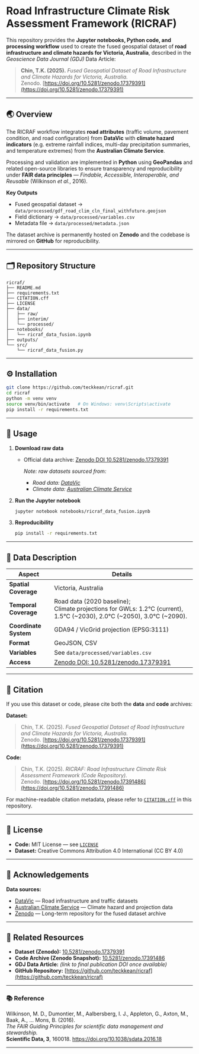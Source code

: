 # Road Infrastructure Climate Risk Assessment Framework (RICRAF)

This repository provides the **Jupyter notebooks, Python code, and processing workflow** used to create the 
fused geospatial dataset of **road infrastructure and climate hazards for Victoria, Australia**, described in 
the *Geoscience Data Journal (GDJ)* Data Article:

> **Chin, T.K. (2025).** *Fused Geospatial Dataset of Road Infrastructure and Climate Hazards for Victoria, Australia.*  
> Zenodo. [https://doi.org/10.5281/zenodo.17379391](https://doi.org/10.5281/zenodo.17379391)

---

## 🌏 Overview

The RICRAF workflow integrates **road attributes** (traffic volume, pavement condition, and road configuration) 
from **DataVic** with **climate hazard indicators** (e.g. extreme rainfall indices, multi-day precipitation summaries, 
and temperature extremes) from the **Australian Climate Service**. 

Processing and validation are implemented in **Python** using **GeoPandas** and related open-source libraries to 
ensure transparency and reproducibility under **FAIR data principles** — *Findable, Accessible, Interoperable, and Reusable* (Wilkinson *et al.*, 2016).

**Key Outputs**
- Fused geospatial dataset → `data/processed/gdf_road_clim_cln_final_withfuture.geojson`
- Field dictionary → `data/processed/variables.csv`
- Metadata file → `data/processed/metadata.json`

The dataset archive is permanently hosted on **Zenodo** and the codebase is mirrored on **GitHub** for reproducibility.

---

## 🗂️ Repository Structure

```
ricraf/
├── README.md
├── requirements.txt
├── CITATION.cff
├── LICENSE
├── data/
│   ├── raw/
│   ├── interim/
│   └── processed/
├── notebooks/
│   └── ricraf_data_fusion.ipynb
├── outputs/
└── src/
    └── ricraf_data_fusion.py
```

---

## ⚙️ Installation

```bash
git clone https://github.com/teckkean/ricraf.git
cd ricraf
python -m venv venv
source venv/bin/activate   # On Windows: venv\Scripts\activate
pip install -r requirements.txt
```

---

## 🚀 Usage

1. **Download raw data**
   - Official data archive: [Zenodo DOI 10.5281/zenodo.17379391](https://doi.org/10.5281/zenodo.17379391)
     
      *Note: raw datasets sourced from:*
      - *Road data: [DataVic](https://www.data.vic.gov.au/)*
      - *Climate data: [Australian Climate Service](https://www.acs.gov.au/pages/data-explorer)*


2. **Run the Jupyter notebook**
   ```bash
   jupyter notebook notebooks/ricraf_data_fusion.ipynb
   ```

3. **Reproducibility**
   ```bash
   pip install -r requirements.txt
   ```

---

## 🧭 Data Description

| Aspect | Details                                                                                                                     |
|--------|-----------------------------------------------------------------------------------------------------------------------------|
| **Spatial Coverage** | Victoria, Australia                                                                                                         |
| **Temporal Coverage** | Road data (2020 baseline); <br/>Climate projections for GWLs: 1.2°C (current), 1.5°C (~2030), 2.0°C (~2050), 3.0°C (~2090). |
| **Coordinate System** | GDA94 / VicGrid projection (EPSG:3111)                                                                                      |
| **Format** | GeoJSON, CSV                                                                                                                |
| **Variables** | See `data/processed/variables.csv`                                                                                          |
| **Access** | [Zenodo DOI: 10.5281/zenodo.17379391](https://doi.org/10.5281/zenodo.17379391)                                              |

---

## 📖 Citation

If you use this dataset or code, please cite both the **data** and **code** archives:

**Dataset:**
> Chin, T.K. (2025). *Fused Geospatial Dataset of Road Infrastructure and Climate Hazards for Victoria, Australia.*  
> Zenodo. [https://doi.org/10.5281/zenodo.17379391](https://doi.org/10.5281/zenodo.17379391)

**Code:**
> Chin, T.K. (2025). *RICRAF: Road Infrastructure Climate Risk Assessment Framework (Code Repository).*  
> Zenodo. [https://doi.org/10.5281/zenodo.17391486](https://doi.org/10.5281/zenodo.17391486)

For machine-readable citation metadata, please refer to [`CITATION.cff`](CITATION.cff) in this repository.

---

## 🪪 License

- **Code:** MIT License — see [`LICENSE`](LICENSE)  
- **Dataset:** Creative Commons Attribution 4.0 International (CC BY 4.0)

---

## 🙏 Acknowledgements

**Data sources:**
- [DataVic](https://www.data.vic.gov.au/) — Road infrastructure and traffic datasets
- [Australian Climate Service](https://www.acs.gov.au/pages/data-explorer) — Climate hazard and projection data
- [Zenodo](https://zenodo.org/) — Long-term repository for the fused dataset archive

---

## 🔗 Related Resources

- **Dataset (Zenodo):** [10.5281/zenodo.17379391](https://doi.org/10.5281/zenodo.17379391)
- **Code Archive (Zenodo Snapshot):** [10.5281/zenodo.17391486](https://doi.org/10.5281/zenodo.17391486)
- **GDJ Data Article:** *(link to final publication DOI once available)*
- **GitHub Repository:** [https://github.com/teckkean/ricraf](https://github.com/teckkean/ricraf)

---

### 📚 Reference

Wilkinson, M. D., Dumontier, M., Aalbersberg, I. J., Appleton, G., Axton, M., Baak, A., … Mons, B. (2016).  
*The FAIR Guiding Principles for scientific data management and stewardship.*  
**Scientific Data, 3**, 160018. https://doi.org/10.1038/sdata.2016.18

---
